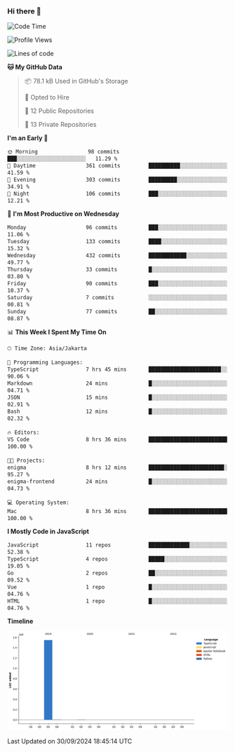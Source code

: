 ### Hi there 👋

<!--
**dsrizki/dsrizki** is a ✨ _special_ ✨ repository because its `README.md` (this file) appears on your GitHub profile.

Here are some ideas to get you started:

- 🔭 I’m currently working on ...
- 🌱 I’m currently learning ...
- 👯 I’m looking to collaborate on ...
- 🤔 I’m looking for help with ...
- 💬 Ask me about ...
- 📫 How to reach me: ...
- 😄 Pronouns: ...
- ⚡ Fun fact: ...
-->

<!--START_SECTION:waka-->
![Code Time](http://img.shields.io/badge/Code%20Time-2%2C196%20hrs%2049%20mins-blue)

![Profile Views](http://img.shields.io/badge/Profile%20Views-0-blue)

![Lines of code](https://img.shields.io/badge/From%20Hello%20World%20I%27ve%20Written-155.6%20million%20lines%20of%20code-blue)

**🐱 My GitHub Data** 

> 📦 78.1 kB Used in GitHub's Storage 
 > 
> 💼 Opted to Hire
 > 
> 📜 12 Public Repositories 
 > 
> 🔑 13 Private Repositories 
 > 
**I'm an Early 🐤** 

```text
🌞 Morning                98 commits          ███░░░░░░░░░░░░░░░░░░░░░░   11.29 % 
🌆 Daytime                361 commits         ██████████░░░░░░░░░░░░░░░   41.59 % 
🌃 Evening                303 commits         █████████░░░░░░░░░░░░░░░░   34.91 % 
🌙 Night                  106 commits         ███░░░░░░░░░░░░░░░░░░░░░░   12.21 % 
```
📅 **I'm Most Productive on Wednesday** 

```text
Monday                   96 commits          ███░░░░░░░░░░░░░░░░░░░░░░   11.06 % 
Tuesday                  133 commits         ████░░░░░░░░░░░░░░░░░░░░░   15.32 % 
Wednesday                432 commits         ████████████░░░░░░░░░░░░░   49.77 % 
Thursday                 33 commits          █░░░░░░░░░░░░░░░░░░░░░░░░   03.80 % 
Friday                   90 commits          ███░░░░░░░░░░░░░░░░░░░░░░   10.37 % 
Saturday                 7 commits           ░░░░░░░░░░░░░░░░░░░░░░░░░   00.81 % 
Sunday                   77 commits          ██░░░░░░░░░░░░░░░░░░░░░░░   08.87 % 
```


📊 **This Week I Spent My Time On** 

```text
🕑︎ Time Zone: Asia/Jakarta

💬 Programming Languages: 
TypeScript               7 hrs 45 mins       ███████████████████████░░   90.06 % 
Markdown                 24 mins             █░░░░░░░░░░░░░░░░░░░░░░░░   04.71 % 
JSON                     15 mins             █░░░░░░░░░░░░░░░░░░░░░░░░   02.91 % 
Bash                     12 mins             █░░░░░░░░░░░░░░░░░░░░░░░░   02.32 % 

🔥 Editors: 
VS Code                  8 hrs 36 mins       █████████████████████████   100.00 % 

🐱‍💻 Projects: 
enigma                   8 hrs 12 mins       ████████████████████████░   95.27 % 
enigma-frontend          24 mins             █░░░░░░░░░░░░░░░░░░░░░░░░   04.73 % 

💻 Operating System: 
Mac                      8 hrs 36 mins       █████████████████████████   100.00 % 
```

**I Mostly Code in JavaScript** 

```text
JavaScript               11 repos            █████████████░░░░░░░░░░░░   52.38 % 
TypeScript               4 repos             █████░░░░░░░░░░░░░░░░░░░░   19.05 % 
Go                       2 repos             ██░░░░░░░░░░░░░░░░░░░░░░░   09.52 % 
Vue                      1 repo              █░░░░░░░░░░░░░░░░░░░░░░░░   04.76 % 
HTML                     1 repo              █░░░░░░░░░░░░░░░░░░░░░░░░   04.76 % 
```



**Timeline**

![Lines of Code chart](https://raw.githubusercontent.com/dsrizki/dsrizki/main/assets/bar_graph.png)


 Last Updated on 30/09/2024 18:45:14 UTC
<!--END_SECTION:waka-->
